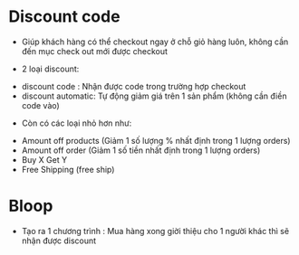 # Discount code

- Giúp khách hàng có thể checkout ngay ở chỗ giỏ hàng luôn, không cần đến mục check out mới được checkout

* 2 loại discount:

- discount code : Nhận được code trong trường hợp checkout
- discount automatic: Tự động giảm giá trên 1 sản phẩm (không cần điền code vào)

* Còn có các loại nhỏ hơn như:

- Amount off products (Giảm 1 số lượng % nhất định trong 1 lượng orders)
- Amount off order (Giảm 1 số tiền nhất định trong 1 lượng orders)
- Buy X Get Y
- Free Shipping (free ship)

# Bloop

- Tạo ra 1 chương trình : Mua hàng xong giời thiệu cho 1 người khác thì sẽ nhận được discount
